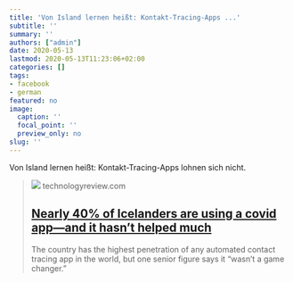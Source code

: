 ```yaml
---
title: 'Von Island lernen heißt: Kontakt-Tracing-Apps ...'
subtitle: ''
summary: ''
authors: ["admin"]
date: 2020-05-13
lastmod: 2020-05-13T11:23:06+02:00
categories: []
tags:
- facebook
- german
featured: no
image:
  caption: ''
  focal_point: ''
  preview_only: no
slug: ''
---
```

Von Island lernen heißt: Kontakt-Tracing-Apps lohnen sich nicht.
> [![](https://wp.technologyreview.com/wp-content/uploads/2020/05/5063902244_1d66838955_k.jpg?resize=1200,600)](https://www.technologyreview.com/2020/05/11/1001541/iceland-rakning-c19-covid-contact-tracing/)
> technologyreview.com
> ## [Nearly 40% of Icelanders are using a covid app—and it hasn’t helped much](https://www.technologyreview.com/2020/05/11/1001541/iceland-rakning-c19-covid-contact-tracing/)
>
>The country has the highest penetration of any automated contact tracing app in the world, but one senior figure says it “wasn’t a game changer.”


